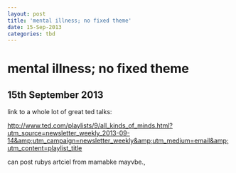 ```yaml
---
layout: post
title: 'mental illness; no fixed theme'
date: 15-Sep-2013
categories: tbd
---
```


# mental illness; no fixed theme

## 15th September 2013

link to a whole lot of great ted talks:

<a href="http://www.ted.com/playlists/9/all_kinds_of_minds.html?utm_source=newsletter_weekly_2013-09-14&amp;utm_campaign=newsletter_weekly&amp;utm_medium=email&amp;utm_content=playlist_title">http://www.ted.com/playlists/9/all_kinds_of_minds.html?utm_source=newsletter_weekly_2013-09-14&amp;utm_campaign=newsletter_weekly&amp;utm_medium=email&amp;utm_content=playlist_title</a>

can post rubys artciel from mamabke mayvbe., 
